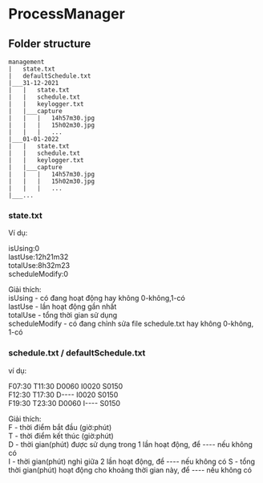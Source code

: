 # ProcessManager

## Folder structure

```
management
|   state.txt
|   defaultSchedule.txt
|___31-12-2021
|   |   state.txt
|   |   schedule.txt
|   |   keylogger.txt
|   |___capture
|   |   |   14h57m30.jpg
|   |   |   15h02m30.jpg
|   |   |   ...
|___01-01-2022
|   |   state.txt
|   |   schedule.txt
|   |   keylogger.txt
|   |___capture
|   |   |   14h57m30.jpg
|   |   |   15h02m30.jpg
|   |   |   ...
|___...
```

### state.txt

Ví dụ:

isUsing:0  
lastUse:12h21m32  
totalUse:8h32m23  
scheduleModify:0

Giải thích:  
isUsing - có đang hoạt động hay không 0-không,1-có  
lastUse - lần hoạt động gần nhất  
totalUse - tổng thời gian sử dụng  
scheduleModify - có đang chỉnh sửa file schedule.txt hay không 0-không, 1-có

### schedule.txt / defaultSchedule.txt

ví dụ:

F07:30 T11:30 D0060 I0020 S0150  
F12:30 T17:30 D---- I0020 S0150  
F19:30 T23:30 D0060 I---- S0150

Giải thích:  
F - thời điểm bắt đầu (giờ:phút)  
T - thời điểm kết thúc (giờ:phút)  
D - thời gian(phút) được sử dụng trong 1 lần hoạt động, để ---- nếu không có  
I - thời gian(phút) nghỉ giữa 2 lần hoạt động, để ---- nếu không có
S - tổng thời gian(phút) hoạt động cho khoảng thời gian này, để ---- nếu không có
